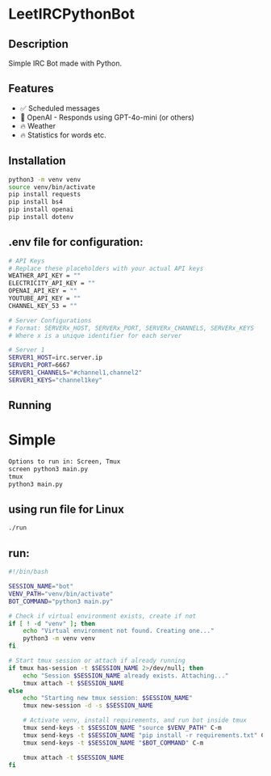 # LeetIRCPythonBot

## Description
Simple IRC Bot made with Python.

## Features
- ✅ Scheduled messages
- 🚀 OpenAI - Responds using GPT-4o-mini (or others)
- 🔥 Weather
- 🔥 Statistics for words etc.

## Installation
```bash
python3 -m venv venv
source venv/bin/activate
pip install requests
pip install bs4
pip install openai
pip install dotenv
```
## .env file for configuration:
```bash
# API Keys
# Replace these placeholders with your actual API keys
WEATHER_API_KEY = ""
ELECTRICITY_API_KEY = ""
OPENAI_API_KEY = ""
YOUTUBE_API_KEY = ""
CHANNEL_KEY_53 = ""

# Server Configurations
# Format: SERVERx_HOST, SERVERx_PORT, SERVERx_CHANNELS, SERVERx_KEYS
# Where x is a unique identifier for each server

# Server 1
SERVER1_HOST=irc.server.ip
SERVER1_PORT=6667
SERVER1_CHANNELS="#channel1,channel2"
SERVER1_KEYS="channel1key"
```

## Running
# Simple
```bash
Options to run in: Screen, Tmux
screen python3 main.py
tmux
python3 main.py
```
## using run file for Linux
```bash
./run
```
## run:
```bash
#!/bin/bash

SESSION_NAME="bot"
VENV_PATH="venv/bin/activate"
BOT_COMMAND="python3 main.py"

# Check if virtual environment exists, create if not
if [ ! -d "venv" ]; then
    echo "Virtual environment not found. Creating one..."
    python3 -m venv venv
fi

# Start tmux session or attach if already running
if tmux has-session -t $SESSION_NAME 2>/dev/null; then
    echo "Session $SESSION_NAME already exists. Attaching..."
    tmux attach -t $SESSION_NAME
else
    echo "Starting new tmux session: $SESSION_NAME"
    tmux new-session -d -s $SESSION_NAME

    # Activate venv, install requirements, and run bot inside tmux
    tmux send-keys -t $SESSION_NAME "source $VENV_PATH" C-m
    tmux send-keys -t $SESSION_NAME "pip install -r requirements.txt" C-m
    tmux send-keys -t $SESSION_NAME "$BOT_COMMAND" C-m

    tmux attach -t $SESSION_NAME
fi
```
